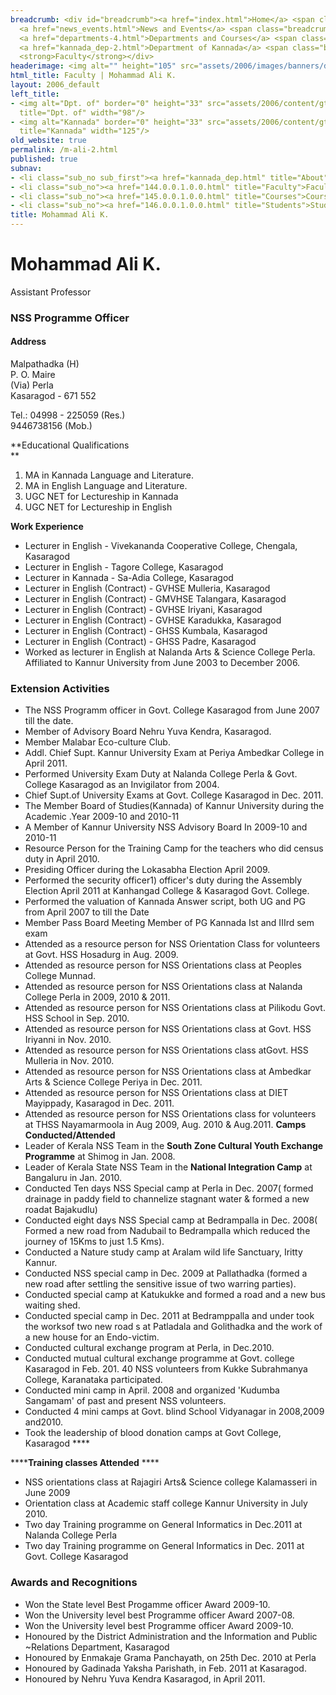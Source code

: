 ```yaml
---
breadcrumb: <div id="breadcrumb"><a href="index.html">Home</a> <span class="breadcrumb_spacer">&gt;</span>
  <a href="news_events.html">News and Events</a> <span class="breadcrumb_spacer">&gt;</span>
  <a href="departments-4.html">Departments and Courses</a> <span class="breadcrumb_spacer">&gt;</span>
  <a href="kannada_dep-2.html">Department of Kannada</a> <span class="breadcrumb_spacer">&gt;</span>
  <strong>Faculty</strong></div>
headerimage: <img alt="" height="105" src="assets/2006/images/banners/departments.jpg" width="472"/>
html_title: Faculty | Mohammad Ali K.
layout: 2006_default
left_title:
- <img alt="Dpt. of" border="0" height="33" src="assets/2006/content/gt/fcb6421c7c62628408190d4ca84029e5.png"
  title="Dpt. of" width="98"/>
- <img alt="Kannada" border="0" height="33" src="assets/2006/content/gt/6d1c89c86660edb0002b8112a1a1ee0f.png"
  title="Kannada" width="125"/>
old_website: true
permalink: /m-ali-2.html
published: true
subnav:
- <li class="sub_no sub_first"><a href="kannada_dep.html" title="About">About</a></li>
- <li class="sub_no"><a href="144.0.0.1.0.0.html" title="Faculty">Faculty</a></li>
- <li class="sub_no"><a href="145.0.0.1.0.0.html" title="Courses">Courses</a></li>
- <li class="sub_no"><a href="146.0.0.1.0.0.html" title="Students">Students</a></li>
title: Mohammad Ali K.
---
```


# Mohammad Ali K.

Assistant Professor

### NSS Programme Officer

#### Address

Malpathadka (H)  
P. O. Maire  
(Via) Perla  
Kasaragod - 671 552

Tel.: 04998 - 225059 (Res.)  
9446738156 (Mob.)

**Educational Qualifications  
**

  1. MA in Kannada Language and Literature.
  2. MA in English Language and Literature.
  3. UGC NET for Lectureship in Kannada
  4. UGC NET for Lectureship in English

**Work Experience**

  * Lecturer in English - Vivekananda Cooperative College, Chengala, Kasaragod
  * Lecturer in English - Tagore College, Kasaragod
  * Lecturer in Kannada - Sa-Adia College, Kasaragod
  * Lecturer in English (Contract) - GVHSE Mulleria, Kasaragod
  * Lecturer in English (Contract) - GMVHSE Talangara, Kasaragod
  * Lecturer in English (Contract) - GVHSE Iriyani, Kasaragod
  * Lecturer in English (Contract) - GVHSE Karadukka, Kasaragod
  * Lecturer in English (Contract) - GHSS Kumbala, Kasaragod
  * Lecturer in English (Contract) - GHSS Padre, Kasaragod
  * Worked as lecturer in English at Nalanda Arts & Science College Perla. Affiliated to Kannur University from June 2003 to December 2006.

### Extension Activities

  * The NSS Programm officer in Govt. College Kasaragod from June 2007 till the date.
  * Member of Advisory Board Nehru Yuva Kendra, Kasaragod.
  * Member Malabar Eco-culture Club.
  * Addl. Chief Supt. Kannur University Exam at Periya Ambedkar College in April 2011.
  * Performed University Exam Duty at Nalanda College Perla & Govt. College Kasaragod as an Invigilator from 2004.
  * Chief Supt.of University Exams at Govt. College Kasaragod in Dec. 2011.
  * The Member Board of Studies(Kannada) of Kannur University during the Academic .Year 2009-10 and 2010-11
  * A Member of Kannur University NSS Advisory Board In 2009-10 and 2010-11
  * Resource Person for the Training Camp for the teachers who did census duty in April 2010.
  * Presiding Officer during the Lokasabha Election April 2009.
  * Performed the security officer1) officer's duty during the Assembly Election April 2011 at Kanhangad College & Kasaragod Govt. College.
  * Performed the valuation of Kannada Answer script, both UG and PG from April 2007 to till the Date
  * Member Pass Board Meeting Member of PG Kannada Ist and IIIrd sem exam
  * Attended as a resource person for NSS Orientation Class for volunteers at Govt. HSS Hosadurg in Aug. 2009.
  * Attended as resource person for NSS Orientations class at Peoples College Munnad.
  * Attended as resource person for NSS Orientations class at Nalanda College Perla in 2009, 2010 & 2011.
  * Attended as resource person for NSS Orientations class at Pilikodu Govt. HSS School in Sep. 2010.
  * Attended as resource person for NSS Orientations class at Govt. HSS Iriyanni in Nov. 2010.
  * Attended as resource person for NSS Orientations class atGovt. HSS Mulleria in Nov. 2010.
  * Attended as resource person for NSS Orientations class at Ambedkar Arts & Science College Periya in Dec. 2011.
  * Attended as resource person for NSS Orientations class at DIET Mayippady, Kasaragod in Dec. 2011.
  * Attended as resource person for NSS Orientations class for volunteers at THSS Nayamarmoola in Aug 2009, Aug. 2010 & Aug.2011.  **Camps Conducted/Attended**
  * Leader of Kerala NSS Team in the **South Zone Cultural Youth Exchange Programme** at Shimog in Jan. 2008.
  * Leader of Kerala State NSS Team in the **National Integration Camp** at Bangaluru in Jan. 2010.
  * Conducted Ten days NSS Special camp at Perla in Dec. 2007( formed drainage in paddy field to channelize stagnant water & formed a new roadat Bajakudlu)
  * Conducted eight days NSS Special camp at Bedrampalla in Dec. 2008( Formed a new road from Nadubail to Bedrampalla which reduced the journey of 15Kms to just 1.5 Kms).
  * Conducted a Nature study camp at Aralam wild life Sanctuary, Iritty Kannur.
  * Conducted NSS special camp in Dec. 2009 at Pallathadka (formed a new road after settling the sensitive issue of two warring parties).
  * Conducted special camp at Katukukke and formed a road and a new bus waiting shed.
  * Conducted special camp in Dec. 2011 at Bedramppalla and under took the worksof two new road s at Patladala and Golithadka and the work of a new house for an Endo-victim.
  * Conducted cultural exchange program at Perla, in Dec.2010.
  * Conducted mutual cultural exchange programme at Govt. college Kasaragod in Feb. 201. 40 NSS volunteers from Kukke Subrahmanya College, Karanataka participated.
  * Conducted mini camp in April. 2008 and organized 'Kudumba Sangamam' of past and present NSS volunteers.
  * Conducted 4 mini camps at Govt. blind School Vidyanagar in 2008,2009 and2010.
  * Took the leadership of blood donation camps at Govt College, Kasaragod ****

******Training classes Attended** ****

  * NSS orientations class at Rajagiri Arts& Science college Kalamasseri in June 2009
  * Orientation class at Academic staff college Kannur University in July 2010.
  * Two day Training programme on General Informatics in Dec.2011 at Nalanda College Perla
  * Two day Training programme on General Informatics in Dec. 2011 at Govt. College Kasaragod

### Awards and Recognitions

  * Won the State level Best Progamme officer Award 2009-10.
  * Won the University level best Programme officer Award 2007-08.
  * Won the University level best Programme officer Award 2009-10.
  * Honoured by the District Administration and the Information and Public ~Relations Department, Kasaragod
  * Honoured by Enmakaje Grama Panchayath, on 25th Dec. 2010 at Perla
  * Honoured by Gadinada Yaksha Parishath, in Feb. 2011 at Kasaragod.
  * Honoured by Nehru Yuva Kendra Kasaragod, in April 2011.